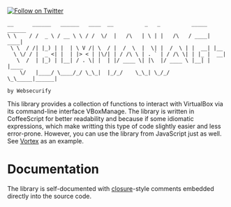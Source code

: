 [![Follow on Twitter](https://img.shields.io/twitter/follow/websecurify.svg?logo=twitter)](https://twitter.com/websecurify)


	__      ______   ______   ____  __          _   _          _____ ______ 
	\ \    / /  _ \ / __ \ \ / /  \/  |   /\   | \ | |   /\   / ____|  ____|
	 \ \  / /| |_) | |  | \ V /| \  / |  /  \  |  \| |  /  \ | |  __| |__   
	  \ \/ / |  _ <| |  | |> < | |\/| | / /\ \ | . ` | / /\ \| | |_ |  __|  
	   \  /  | |_) | |__| / . \| |  | |/ ____ \| |\  |/ ____ \ |__| | |____ 
	    \/   |____/ \____/_/ \_\_|  |_/_/    \_\_| \_/_/    \_\_____|______|
	
	by Websecurify
	

This library provides a collection of functions to interact with VirtualBox via its command-line interface VBoxManage. The library is written in CoffeeScript for better readability and because if some idiomatic expressions, which make writting this type of code slightly easier and less error-prone. However, you can use the library from JavaScript just as well. See [Vortex](https://github.com/websecurify/node-vortex) as an example.

# Documentation

The library is self-documented with [closure](https://developers.google.com/closure/compiler/docs/js-for-compiler)-style comments embedded directly into the source code.
